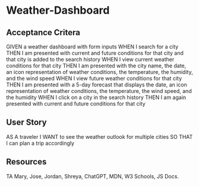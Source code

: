 # Weather-Dashboard

## Acceptance Critera
GIVEN a weather dashboard with form inputs
WHEN I search for a city
THEN I am presented with current and future conditions for that city and that city is added to the search history
WHEN I view current weather conditions for that city
THEN I am presented with the city name, the date, an icon representation of weather conditions, the temperature, the humidity, and the wind speed
WHEN I view future weather conditions for that city
THEN I am presented with a 5-day forecast that displays the date, an icon representation of weather conditions, the temperature, the wind speed, and the humidity
WHEN I click on a city in the search history
THEN I am again presented with current and future conditions for that city

## User Story
AS A traveler
I WANT to see the weather outlook for multiple cities
SO THAT I can plan a trip accordingly

## Resources
TA Mary, Jose, Jordan, Shreya, ChatGPT, MDN, W3 Schools, JS Docs.